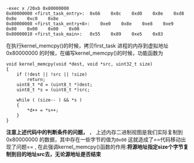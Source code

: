 ```
-exec x /20xb 0x80000000
0x80000000 <first_task_entry>:	0x66	0x8c	0xd0	0x8e	0xd8	0x8e	0xc0	0x8e
0x80000008 <first_task_entry+8>:	0xe0	0x8e	0xe8	0xe9	0x00	0x00	0x00	0x00
0x80000010 <first_task_main>:	0x55	0x89	0xe5	0x83
```
在执行kernel_memcpy()的时候，拷贝first_task 进程的内存到虚拟地址0x80000000 的时候，在编写kernel_memcpy()的时候，功能函数为
```
void kernel_memcpy(void *dest, void *src, uint32_t size)
{
    if (!dest || !src || !size)
        return;
    uint8_t *d = (uint8_t *)dest;
    uint8_t *s = (uint8_t *)src;

    while ( (size-- ) && *s ) 
    {
        *d++ = *s++;
    }
}
```

**注意上述代码中的判断条件的问题，** ， 上述内存二进制视图是我们实际复制到0x80000000 的数据，其中存在一些字节的值为`0x00` 这就造成了==代码移动出现了问题== , 在此强调kernel_memcpy()函数的作用:**将源地址指定size个字节复制到目的地址src去，无论源地址是否结束**


